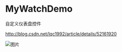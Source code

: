# MyWatchDemo
自定义仪表盘控件

http://blog.csdn.net/lqc1992/article/details/52161920

![图片](http://img.blog.csdn.net/20160809133406960)
